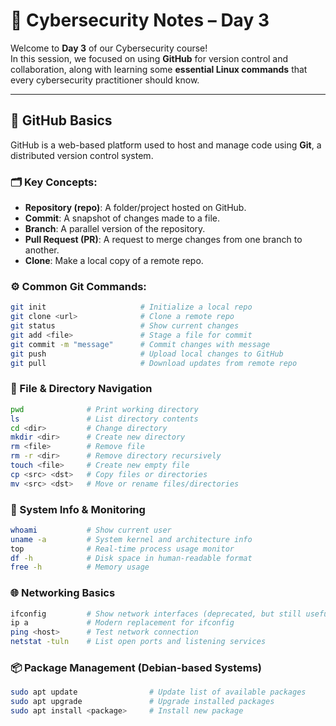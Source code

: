 # 📘 Cybersecurity Notes – Day 3

Welcome to **Day 3** of our Cybersecurity course!  
In this session, we focused on using **GitHub** for version control and collaboration, along with learning some **essential Linux commands** that every cybersecurity practitioner should know.

---

## 🔧 GitHub Basics

GitHub is a web-based platform used to host and manage code using **Git**, a distributed version control system.

### 🗂️ Key Concepts:

- **Repository (repo)**: A folder/project hosted on GitHub.
- **Commit**: A snapshot of changes made to a file.
- **Branch**: A parallel version of the repository.
- **Pull Request (PR)**: A request to merge changes from one branch to another.
- **Clone**: Make a local copy of a remote repo.

### ⚙️ Common Git Commands:

```bash
git init                     # Initialize a local repo
git clone <url>              # Clone a remote repo
git status                   # Show current changes
git add <file>               # Stage a file for commit
git commit -m "message"      # Commit changes with message
git push                     # Upload local changes to GitHub
git pull                     # Download updates from remote repo
```

### 📂 File & Directory Navigation

```bash
pwd              # Print working directory
ls               # List directory contents
cd <dir>         # Change directory
mkdir <dir>      # Create new directory
rm <file>        # Remove file
rm -r <dir>      # Remove directory recursively
touch <file>     # Create new empty file
cp <src> <dst>   # Copy files or directories
mv <src> <dst>   # Move or rename files/directories
```

### 🧠 System Info & Monitoring

```bash
whoami           # Show current user
uname -a         # System kernel and architecture info
top              # Real-time process usage monitor
df -h            # Disk space in human-readable format
free -h          # Memory usage
```

### 🌐 Networking Basics

```bash
ifconfig         # Show network interfaces (deprecated, but still useful)
ip a             # Modern replacement for ifconfig
ping <host>      # Test network connection
netstat -tuln    # List open ports and listening services
```

### 📦 Package Management (Debian-based Systems)

```bash
sudo apt update                # Update list of available packages
sudo apt upgrade               # Upgrade installed packages
sudo apt install <package>     # Install new package
```
